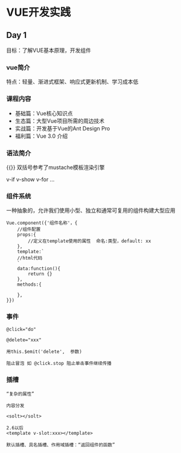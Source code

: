 # VUE开发实践

## Day 1

目标：了解VUE基本原理，开发组件

### vue简介

特点：轻量、渐进式框架、响应式更新机制、学习成本低

### 课程内容

- 基础篇：Vue核心知识点
- 生态篇：大型Vue项目所需的周边技术
- 实战篇：开发基于Vue的Ant Design Pro
- 福利篇：Vue 3.0 介绍

### 语法简介

{{}} 双括号参考了mustache模板渲染引擎

v-if
v-show
v-for
...

### 组件系统

一种抽象的，允许我们使用小型、独立和通常可复用的组件构建大型应用
```
Vue.component({'组件名称'，{
    //组件配置
    props:{
        //定义在template使用的属性  命名:类型，default: xx
    },
    template:`
    //html代码
    `
    data:function(){
        return {}
    },
    methods:{

    },  
}})
```

### 事件

```
@click="do"

@delete="xxx"

用this.$emit('delete',  参数)

阻止冒泡 如 @click.stop 阻止单击事件继续传播
```

### 插槽

```
“复杂的属性”

内容分发

<solt></solt>

2.6以后
<template v-slot:xxx></template>

默认插槽、具名插槽、作用域插槽：“返回组件的函数”
```


